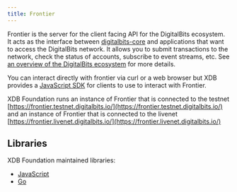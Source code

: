 ```yaml
---
title: Frontier
---
```

Frontier is the server for the client facing API for the DigitalBits ecosystem.  It acts as the interface between [digitalbits-core](https://developers.digitalbits.io/software/#digitalbits-core) and applications that want to access the DigitalBits network. It allows you to submit transactions to the network, check the status of accounts, subscribe to event streams, etc. See [an overview of the DigitalBits ecosystem](https://developers.digitalbits.io/guides/get-started/index.html) for more details.

You can interact directly with frontier via curl or a web browser but XDB provides a [JavaScript SDK](https://developers.digitalbits.io/xdb-digitalbits-sdk/reference/index.html) for clients to use to interact with Frontier.

XDB Foundation runs an instance of Frontier that is connected to the testnet [https://frontier.testnet.digitalbits.io/](https://frontier.testnet.digitalbits.io/) and an instance of Frontier that is connected to the livenet [https://frontier.livenet.digitalbits.io/](https://frontier.livenet.digitalbits.io/)

## Libraries

XDB Foundation maintained libraries:

- [JavaScript](https://github.com/xdbfoundation/xdb-digitalbits-sdk)
- [Go](https://github.com/xdbfoundation/go/tree/master/clients/frontierclient)